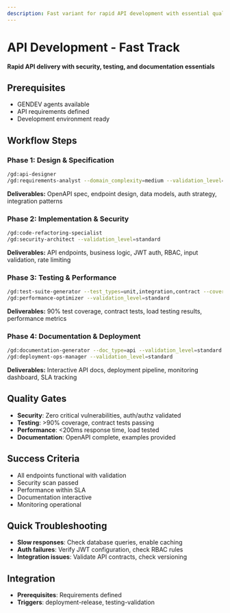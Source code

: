 ```yaml
---
description: Fast variant for rapid API development with essential quality gates
---
```


# API Development - Fast Track

**Rapid API delivery with security, testing, and documentation essentials**

## Prerequisites

- GENDEV agents available
- API requirements defined
- Development environment ready

## Workflow Steps

### Phase 1: Design & Specification

```bash
/gd:api-designer
/gd:requirements-analyst --domain_complexity=medium --validation_level=standard --timeline_constraint=normal
```

**Deliverables:** OpenAPI spec, endpoint design, data models, auth strategy, integration patterns

### Phase 2: Implementation & Security

```bash
/gd:code-refactoring-specialist
/gd:security-architect --validation_level=standard
```

**Deliverables:** API endpoints, business logic, JWT auth, RBAC, input validation, rate limiting

### Phase 3: Testing & Performance

```bash
/gd:test-suite-generator --test_types=unit,integration,contract --coverage_target=90 --validation_level=standard
/gd:performance-optimizer --validation_level=standard
```

**Deliverables:** 90% test coverage, contract tests, load testing results, performance metrics

### Phase 4: Documentation & Deployment

```bash
/gd:documentation-generator --doc_type=api --validation_level=standard
/gd:deployment-ops-manager --validation_level=standard
```

**Deliverables:** Interactive API docs, deployment pipeline, monitoring dashboard, SLA tracking

## Quality Gates

- **Security**: Zero critical vulnerabilities, auth/authz validated
- **Testing**: >90% coverage, contract tests passing
- **Performance**: <200ms response time, load tested
- **Documentation**: OpenAPI complete, examples provided

## Success Criteria

- All endpoints functional with validation
- Security scan passed
- Performance within SLA
- Documentation interactive
- Monitoring operational

## Quick Troubleshooting

- **Slow responses**: Check database queries, enable caching
- **Auth failures**: Verify JWT configuration, check RBAC rules
- **Integration issues**: Validate API contracts, check versioning

## Integration

- **Prerequisites**: Requirements defined
- **Triggers**: deployment-release, testing-validation
